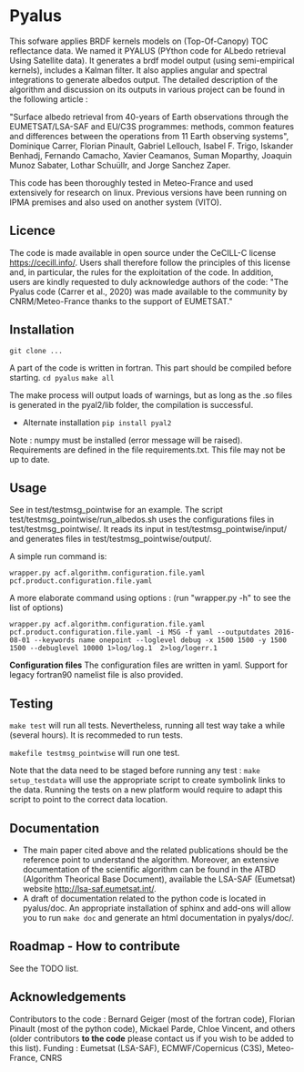 # Pyalus
This sofware applies BRDF kernels models on (Top-Of-Canopy) TOC reflectance data. We  named  it PYALUS  (PYthon  code  for  ALbedo  retrieval  Using Satellite data).
It generates a brdf model output (using semi-empirical kernels), includes a Kalman filter. It also applies angular and spectral integrations to generate albedos output.
The detailed description of the algorithm and discussion on its outputs in various project can be found in the following article :

"Surface  albedo retrieval from 40-years of Earth observations through  the EUMETSAT/LSA-SAF  and  EU/C3S  programmes: methods, common  features and differences between the operations from 11 Earth observing systems", Dominique Carrer, Florian Pinault, Gabriel Lellouch, Isabel F. Trigo, Iskander Benhadj, Fernando Camacho, Xavier Ceamanos, Suman Moparthy, Joaquin Munoz Sabater, Lothar Schuüllr, and Jorge Sanchez Zaper.

This code has been thoroughly tested in Meteo-France and used extensively for research on linux. Previous versions have been running on IPMA premises and also used on another system (VITO).

## Licence
The code is made available in open source under the CeCILL-C  license <https://cecill.info/>.  Users shall therefore follow the principles of this license and, in particular, the rules for the exploitation of the code. In addition, users are kindly requested to duly acknowledge authors of the code: "The Pyalus code (Carrer et al., 2020) was made available to the community by CNRM/Meteo-France thanks to the support of EUMETSAT."

## Installation

`git clone ...`

A part of the code is written in fortran. This part should be compiled before starting.
`cd pyalus`
`make all`

The make process will output loads of warnings, but as long as the .so files is generated in the pyal2/lib folder, the compilation is successful.

- Alternate installation
`pip install pyal2`

Note : numpy must be installed (error message will be raised).
Requirements are defined in the file requirements.txt. This file may not be up to date.

## Usage

See in test/testmsg_pointwise for an example. The script test/testmsg_pointwise/run_albedos.sh uses the configurations files in test/testmsg_pointwise/. It reads its input in test/testmsg_pointwise/input/ and generates files in  test/testmsg_pointwise/output/.

A simple run command is:

`wrapper.py acf.algorithm.configuration.file.yaml pcf.product.configuration.file.yaml`

A more elaborate command using options : (run "wrapper.py -h" to see the list of options)

`wrapper.py acf.algorithm.configuration.file.yaml pcf.product.configuration.file.yaml -i MSG -f yaml --outputdates 2016-08-01 --keywords name onepoint --loglevel debug -x 1500 1500 -y 1500 1500 --debuglevel 10000 1>log/log.1  2>log/logerr.1`

**Configuration files**
The configuration files are written in yaml. Support for legacy fortran90 namelist file is also provided.

## Testing

`make test` will run all tests. Nevertheless, running all test way take a while (several hours). It is recommeded to run tests.

`makefile testmsg_pointwise` will run one test.

Note that the data need to be staged before running any test : `make setup_testdata` will use the appropriate script to create symbolink links to the data. Running the tests on a new platform would require to adapt this script to point to the correct data location.

## Documentation

- The main paper cited above and the related publications should be the reference point to understand the algorithm. Moreover, an extensive documentation of the scientific algorithm can be found in the ATBD (Algorithm Theorical Base Document), available the LSA-SAF (Eumetsat) website <http://lsa-saf.eumetsat.int/>.
- A draft of documentation related to the python code is located in pyalus/doc. An appropriate installation of sphinx and add-ons will allow you to run `make doc` and generate an html documentation in pyalys/doc/.

## Roadmap - How to contribute

See the TODO list.

## Acknowledgements
Contributors to the code : Bernard Geiger (most of the fortran code), Florian Pinault (most of the python code), Mickael Parde, Chloe Vincent, and others (older contributors __to the code__ please contact us if you wish to be added to this list).
Funding : Eumetsat (LSA-SAF), ECMWF/Copernicus (C3S), Meteo-France, CNRS
